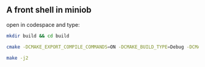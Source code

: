 ## A front shell in miniob

open in codespace and type:

```sh
mkdir build && cd build

cmake -DCMAKE_EXPORT_COMPILE_COMMANDS=ON -DCMAKE_BUILD_TYPE=Debug -DCMAKE_TOOLCHAIN_FILE=/usr/local/vcpkg/scripts/buildsystems/vcpkg.cmake ..

make -j2
```